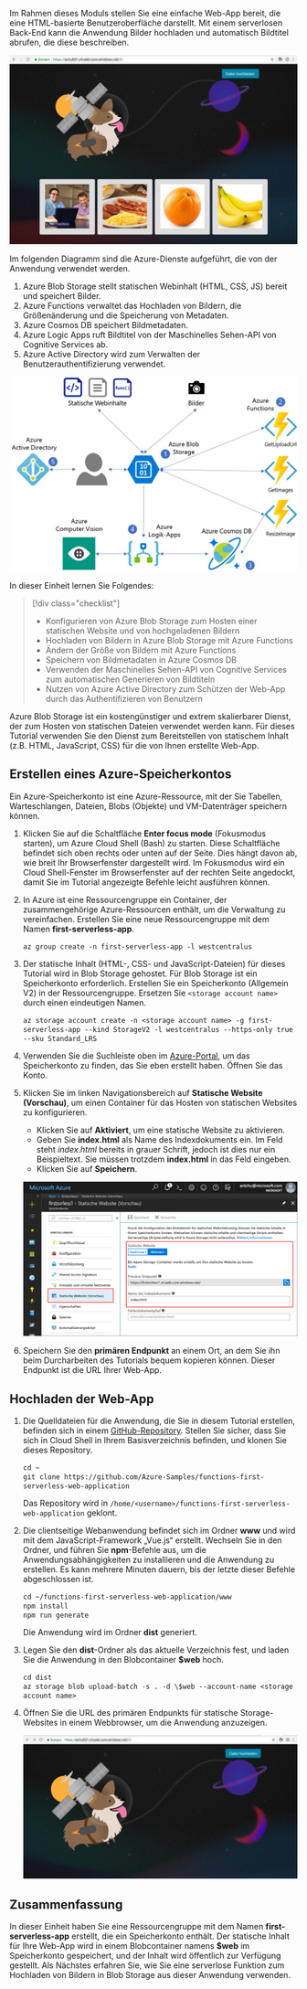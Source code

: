Im Rahmen dieses Moduls stellen Sie eine einfache Web-App bereit, die eine HTML-basierte Benutzeroberfläche darstellt. Mit einem serverlosen Back-End kann die Anwendung Bilder hochladen und automatisch Bildtitel abrufen, die diese beschreiben.

![Ausführen der Web-App](../media/0-app-screenshot-finished.png)

Im folgenden Diagramm sind die Azure-Dienste aufgeführt, die von der Anwendung verwendet werden.

1. Azure Blob Storage stellt statischen Webinhalt (HTML, CSS, JS) bereit und speichert Bilder.
2. Azure Functions verwaltet das Hochladen von Bildern, die Größenänderung und die Speicherung von Metadaten.
3. Azure Cosmos DB speichert Bildmetadaten.
4. Azure Logic Apps ruft Bildtitel von der Maschinelles Sehen-API von Cognitive Services ab.
5. Azure Active Directory wird zum Verwalten der Benutzerauthentifizierung verwendet.

![Diagramm der Lösungsarchitektur](../media/0-architecture.jpg)

In dieser Einheit lernen Sie Folgendes:
> [!div class="checklist"]
> * Konfigurieren von Azure Blob Storage zum Hosten einer statischen Website und von hochgeladenen Bildern
> * Hochladen von Bildern in Azure Blob Storage mit Azure Functions
> * Ändern der Größe von Bildern mit Azure Functions
> * Speichern von Bildmetadaten in Azure Cosmos DB
> * Verwenden der Maschinelles Sehen-API von Cognitive Services zum automatischen Generieren von Bildtiteln
> * Nutzen von Azure Active Directory zum Schützen der Web-App durch das Authentifizieren von Benutzern

Azure Blob Storage ist ein kostengünstiger und extrem skalierbarer Dienst, der zum Hosten von statischen Dateien verwendet werden kann. Für dieses Tutorial verwenden Sie den Dienst zum Bereitstellen von statischem Inhalt (z.B. HTML, JavaScript, CSS) für die von Ihnen erstellte Web-App.

## <a name="create-an-azure-storage-account"></a>Erstellen eines Azure-Speicherkontos

Ein Azure-Speicherkonto ist eine Azure-Ressource, mit der Sie Tabellen, Warteschlangen, Dateien, Blobs (Objekte) und VM-Datenträger speichern können.

1. Klicken Sie auf die Schaltfläche **Enter focus mode** (Fokusmodus starten), um Azure Cloud Shell (Bash) zu starten. Diese Schaltfläche befindet sich oben rechts oder unten auf der Seite. Dies hängt davon ab, wie breit Ihr Browserfenster dargestellt wird. Im Fokusmodus wird ein Cloud Shell-Fenster im Browserfenster auf der rechten Seite angedockt, damit Sie im Tutorial angezeigte Befehle leicht ausführen können.

1. In Azure ist eine Ressourcengruppe ein Container, der zusammengehörige Azure-Ressourcen enthält, um die Verwaltung zu vereinfachen. Erstellen Sie eine neue Ressourcengruppe mit dem Namen **first-serverless-app**.

    ```azurecli
    az group create -n first-serverless-app -l westcentralus
    ```

1. Der statische Inhalt (HTML-, CSS- und JavaScript-Dateien) für dieses Tutorial wird in Blob Storage gehostet. Für Blob Storage ist ein Speicherkonto erforderlich. Erstellen Sie ein Speicherkonto (Allgemein V2) in der Ressourcengruppe. Ersetzen Sie `<storage account name>` durch einen eindeutigen Namen.

    ```azurecli
    az storage account create -n <storage account name> -g first-serverless-app --kind StorageV2 -l westcentralus --https-only true --sku Standard_LRS
    ```
    
1. Verwenden Sie die Suchleiste oben im [Azure-Portal](https://portal.azure.com), um das Speicherkonto zu finden, das Sie eben erstellt haben. Öffnen Sie das Konto.

1. Klicken Sie im linken Navigationsbereich auf **Statische Website (Vorschau)**, um einen Container für das Hosten von statischen Websites zu konfigurieren.
    - Klicken Sie auf **Aktiviert**, um eine statische Website zu aktivieren.
    - Geben Sie **index.html** als Name des Indexdokuments ein. Im Feld steht *index.html* bereits in grauer Schrift, jedoch ist dies nur ein Beispieltext. Sie müssen trotzdem **index.html** in das Feld eingeben.
    - Klicken Sie auf **Speichern**.
    
    ![Eingeben der Einstellungen für die statische Website](../media/1-storage-static-website.png)

1. Speichern Sie den **primären Endpunkt** an einem Ort, an dem Sie ihn beim Durcharbeiten des Tutorials bequem kopieren können. Dieser Endpunkt ist die URL Ihrer Web-App.

## <a name="upload-the-web-application"></a>Hochladen der Web-App

1. Die Quelldateien für die Anwendung, die Sie in diesem Tutorial erstellen, befinden sich in einem [GitHub-Repository](https://github.com/Azure-Samples/functions-first-serverless-web-application). Stellen Sie sicher, dass Sie sich in Cloud Shell in Ihrem Basisverzeichnis befinden, und klonen Sie dieses Repository.

    ```azurecli
    cd ~
    git clone https://github.com/Azure-Samples/functions-first-serverless-web-application
    ```

    Das Repository wird in `/home/<username>/functions-first-serverless-web-application` geklont.

1. Die clientseitige Webanwendung befindet sich im Ordner **www** und wird mit dem JavaScript-Framework „Vue.js“ erstellt. Wechseln Sie in den Ordner, und führen Sie **npm**-Befehle aus, um die Anwendungsabhängigkeiten zu installieren und die Anwendung zu erstellen. Es kann mehrere Minuten dauern, bis der letzte dieser Befehle abgeschlossen ist.

    ```azurecli
    cd ~/functions-first-serverless-web-application/www
    npm install
    npm run generate
    ```

    Die Anwendung wird im Ordner **dist** generiert.

1. Legen Sie den **dist**-Ordner als das aktuelle Verzeichnis fest, und laden Sie die Anwendung in den Blobcontainer **$web** hoch.

    ```azurecli
    cd dist
    az storage blob upload-batch -s . -d \$web --account-name <storage account name>
    ```

1. Öffnen Sie die URL des primären Endpunkts für statische Storage-Websites in einem Webbrowser, um die Anwendung anzuzeigen.

    ![Startseite der ersten serverlosen Web-App](../media/1-app-screenshot-new.png)


## <a name="summary"></a>Zusammenfassung

In dieser Einheit haben Sie eine Ressourcengruppe mit dem Namen **first-serverless-app** erstellt, die ein Speicherkonto enthält. Der statische Inhalt für Ihre Web-App wird in einem Blobcontainer namens **$web** im Speicherkonto gespeichert, und der Inhalt wird öffentlich zur Verfügung gestellt. Als Nächstes erfahren Sie, wie Sie eine serverlose Funktion zum Hochladen von Bildern in Blob Storage aus dieser Anwendung verwenden.